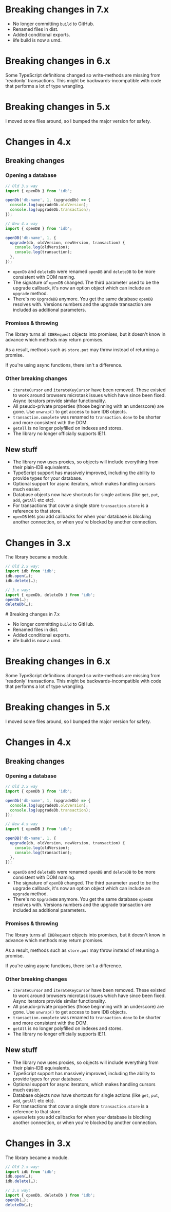# Breaking changes in 7.x

- No longer committing `build` to GitHub.
- Renamed files in dist.
- Added conditional exports.
- iife build is now a umd.

# Breaking changes in 6.x

Some TypeScript definitions changed so write-methods are missing from 'readonly' transactions. This might be backwards-incompatible with code that performs a lot of type wrangling.

# Breaking changes in 5.x

I moved some files around, so I bumped the major version for safety.

# Changes in 4.x

## Breaking changes

### Opening a database

```js
// Old 3.x way
import { openDb } from 'idb';

openDb('db-name', 1, (upgradeDb) => {
  console.log(upgradeDb.oldVersion);
  console.log(upgradeDb.transaction);
});
```

```js
// New 4.x way
import { openDB } from 'idb';

openDB('db-name', 1, {
  upgrade(db, oldVersion, newVersion, transaction) {
    console.log(oldVersion);
    console.log(transaction);
  },
});
```

- `openDb` and `deleteDb` were renamed `openDB` and `deleteDB` to be more consistent with DOM naming.
- The signature of `openDB` changed. The third parameter used to be the upgrade callback, it's now an option object which can include an `upgrade` method.
- There's no `UpgradeDB` anymore. You get the same database `openDB` resolves with. Versions numbers and the upgrade transaction are included as additional parameters.

### Promises & throwing

The library turns all `IDBRequest` objects into promises, but it doesn't know in advance which methods may return promises.

As a result, methods such as `store.put` may throw instead of returning a promise.

If you're using async functions, there isn't a difference.

### Other breaking changes

- `iterateCursor` and `iterateKeyCursor` have been removed. These existed to work around browsers microtask issues which have since been fixed. Async iterators provide similar functionality.
- All pseudo-private properties (those beginning with an underscore) are gone. Use `unwrap()` to get access to bare IDB objects.
- `transaction.complete` was renamed to `transaction.done` to be shorter and more consistent with the DOM.
- `getAll` is no longer polyfilled on indexes and stores.
- The library no longer officially supports IE11.

## New stuff

- The library now uses proxies, so objects will include everything from their plain-IDB equivalents.
- TypeScript support has massively improved, including the ability to provide types for your database.
- Optional support for async iterators, which makes handling cursors much easier.
- Database objects now have shortcuts for single actions (like `get`, `put`, `add`, `getAll` etc etc).
- For transactions that cover a single store `transaction.store` is a reference to that store.
- `openDB` lets you add callbacks for when your database is blocking another connection, or when you're blocked by another connection.

# Changes in 3.x

The library became a module.

```js
// Old 2.x way:
import idb from 'idb';
idb.open(…);
idb.delete(…);

// 3.x way:
import { openDb, deleteDb } from 'idb';
openDb(…);
deleteDb(…);
```
                                                                                                                                                                                                                                                                                                                                                                                                                                                                                                                                                                                                                                                                                                                                                                                                                                                                                                                                                                                                                                                                                                                                                                                                                                                                                                                                                                                                                                                                                                                                                                                                                                                                                                                                                                                                                                                                                                                                                                                                                                                                                                                                                                                                                                                                                                                                                                                                                                                                                                                                                                                                                                                                                                                                                                                                                                                                                                                                                                                                                                                                                                                                                                                                                                                                                                                                                                                                                                                                                                                                                                                                                                                                                                                                                                                                                                                                                                                                                                                                                                                                                                                                                                                                                                                                                                                                                                                                                                                                                                                                                                                                                                                        # Breaking changes in 7.x

- No longer committing `build` to GitHub.
- Renamed files in dist.
- Added conditional exports.
- iife build is now a umd.

# Breaking changes in 6.x

Some TypeScript definitions changed so write-methods are missing from 'readonly' transactions. This might be backwards-incompatible with code that performs a lot of type wrangling.

# Breaking changes in 5.x

I moved some files around, so I bumped the major version for safety.

# Changes in 4.x

## Breaking changes

### Opening a database

```js
// Old 3.x way
import { openDb } from 'idb';

openDb('db-name', 1, (upgradeDb) => {
  console.log(upgradeDb.oldVersion);
  console.log(upgradeDb.transaction);
});
```

```js
// New 4.x way
import { openDB } from 'idb';

openDB('db-name', 1, {
  upgrade(db, oldVersion, newVersion, transaction) {
    console.log(oldVersion);
    console.log(transaction);
  },
});
```

- `openDb` and `deleteDb` were renamed `openDB` and `deleteDB` to be more consistent with DOM naming.
- The signature of `openDB` changed. The third parameter used to be the upgrade callback, it's now an option object which can include an `upgrade` method.
- There's no `UpgradeDB` anymore. You get the same database `openDB` resolves with. Versions numbers and the upgrade transaction are included as additional parameters.

### Promises & throwing

The library turns all `IDBRequest` objects into promises, but it doesn't know in advance which methods may return promises.

As a result, methods such as `store.put` may throw instead of returning a promise.

If you're using async functions, there isn't a difference.

### Other breaking changes

- `iterateCursor` and `iterateKeyCursor` have been removed. These existed to work around browsers microtask issues which have since been fixed. Async iterators provide similar functionality.
- All pseudo-private properties (those beginning with an underscore) are gone. Use `unwrap()` to get access to bare IDB objects.
- `transaction.complete` was renamed to `transaction.done` to be shorter and more consistent with the DOM.
- `getAll` is no longer polyfilled on indexes and stores.
- The library no longer officially supports IE11.

## New stuff

- The library now uses proxies, so objects will include everything from their plain-IDB equivalents.
- TypeScript support has massively improved, including the ability to provide types for your database.
- Optional support for async iterators, which makes handling cursors much easier.
- Database objects now have shortcuts for single actions (like `get`, `put`, `add`, `getAll` etc etc).
- For transactions that cover a single store `transaction.store` is a reference to that store.
- `openDB` lets you add callbacks for when your database is blocking another connection, or when you're blocked by another connection.

# Changes in 3.x

The library became a module.

```js
// Old 2.x way:
import idb from 'idb';
idb.open(…);
idb.delete(…);

// 3.x way:
import { openDb, deleteDb } from 'idb';
openDb(…);
deleteDb(…);
```
